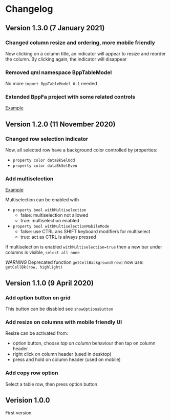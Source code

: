 # Changelog

## Version 1.3.0 (7 January 2021)
### Changed column resize and ordering, more mobile friendly
Now clicking on a column title, an indicator will appear to resize and reorder the column. By clicking again, the indicator will disappear

### Removed qml namespace BppTableModel
No more `import BppTableModel 0.1` needed

### Extended BppFa project with some related controls 
[Example](https://dev.bigno.it/bppgrid/color_grid.gif)

## Version 1.2.0 (11 November 2020)
### Changed row selection indicator
Now, all selected row have a background color controlled by properties:
* `property color dataBkSelOdd`
* `property color dataBkSelEven`

### Add multiselection
[Example](https://dev.bigno.it/bppgrid/multiselection.gif)

Multiselection can be enabled with
* `property bool withMultiselection`
  * false: multiselection not allowed
  * true: multiselection enabled
* `property bool withMultiselectionMobileMode`
  * false: use CTRL ans SHIFT keyboard modifiers for multiselect
  * true: act as CTRL is always pressed

If multiselection is enabled `withMultiselection=true` then a new bar under columns is visible, `select all none`

*WARNING* Deprecated function `getCellBackground(row)` now use: `getCellBk(row, highlight)`

## Version 1.1.0 (9 April 2020)
### Add option button on grid
This button can be disabled see `showOptionsButton`

### Add resize on columns with mobile friendly UI
Resize can be activated from:
* option button, choose *tap on column* behaviour then tap on column header
* right click on column header (used in desktop)
* press and hold on column header (used on mobile)

### Add copy row option
Select a table row, then press option button

## Verision 1.0.0
First version
